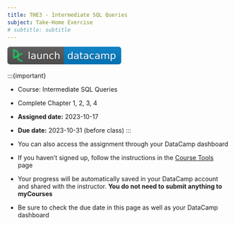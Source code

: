 ```yaml
---
title: THE3 - Intermediate SQL Queries
subject: Take-Home Exercise
# subtitle: subtitle
---
```


[![](images/launch-datacamp-blue-datacamp.svg)][datacamp link]

:::{important}
* Course: Intermediate SQL Queries
* Complete Chapter 1, 2, 3, 4
* **Assigned date:** 2023-10-17
* **Due date:** 2023-10-31 (before class)
:::

* You can also access the assignment through your DataCamp dashboard
* If you haven’t signed up, follow the instructions in the [Course Tools](tools) page
* Your progress will be automatically saved in your DataCamp account and shared with the instructor. **You do not need to submit anything to myCourses**
* Be sure to check the due date in this page as well as your DataCamp dashboard

[datacamp link]: https://app.datacamp.com/learn/courses/intermediate-sql-queries
